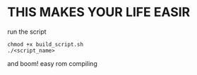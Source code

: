 # THIS MAKES YOUR LIFE EASIR

run the script

```
chmod +x build_script.sh
./<script_name>
```
and boom!
easy rom compiling
